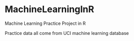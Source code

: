 # MachineLearningInR

Machine Learning Practice Project in R

Practice data all come from UCI machine learning database
